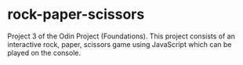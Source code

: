 # rock-paper-scissors

Project 3 of the Odin Project (Foundations).
This project consists of an interactive rock, paper, scissors game using JavaScript
which can be played on the console.